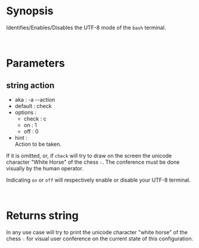 # Synopsis

Identifies/Enables/Disables the UTF-8 mode of the `bash` terminal.



&nbsp;

# Parameters

## string action

- aka       : -a --action
- default   : check
- options   : 
  - check : c
  - on    : 1
  - off   : 0
- hint      :  
  Action to be taken.

If it is omitted, or, if `check` will try to draw on the screen the unicode 
character "White Horse" of the chess `♘`.
The conference must be done visually by the human operator.

Indicating `on` or `off` will respectively enable or disable your UTF-8 
terminal.



&nbsp;

# Returns string

In any use case will try to print the unicode character "white horse" of the 
chess `♘` for visual user conference on the current state of this configuration.
